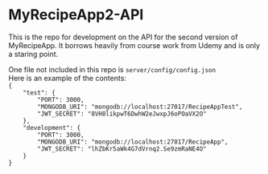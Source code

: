 # MyRecipeApp2-API
This is the repo for development on the API for the second version of MyRecipeApp.  It borrows heavily from course work from Udemy and is only a staring point.

One file not included in this repo is `server/config/config.json`  
Here is an example of the contents:  
`{`  
`    "test": {`  
`        "PORT": 3000,`  
`        "MONGODB_URI": "mongodb://localhost:27017/RecipeAppTest",`  
`        "JWT_SECRET": "8VH8likpwT6DwhW2eJwxpJ6oPOaVX2O"`  
`    },`  
`    "development": {`  
`        "PORT": 3000,`  
`        "MONGODB_URI": "mongodb://localhost:27017/RecipeApp",`  
`        "JWT_SECRET": "lhZbKr5aWk4G7dVrnq2.Se9zmRaNE4O"`  
`    }`  
`}`  
